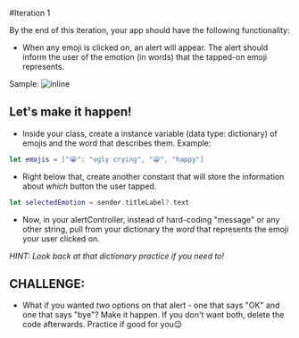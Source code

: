 #Iteration 1

By the end of this iteration, your app should have the following functionality:
  - When any emoji is clicked on, an alert will appear. The alert should inform the user of the emotion (in words) that the tapped-on emoji represents.

Sample:
![inline](slide_images/emoji_it_1.gif)

## Let's make it happen!

- Inside your class, create a instance variable (data type: dictionary) of emojis and the word that describes them. Example:

```swift
let emojis = ["😭": "ugly crying", "😁", "happy"]
```

- Right below that, create another constant that will store the information about _which_ button the user tapped.

```swift
let selectedEmotion = sender.titleLabel?.text
```

- Now, in your alertController, instead of hard-coding "message" or any other string, pull from your dictionary the _word_ that represents the emoji your user clicked on.

_HINT: Look back at that dictionary practice if you need to!_


## CHALLENGE:

- What if you wanted _two_ options on that alert - one that says "OK" and one that says "bye"? Make it happen. If you don't want both, delete the code afterwards. Practice if good for you😉
